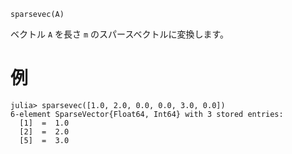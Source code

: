 ```
sparsevec(A)
```

ベクトル `A` を長さ `m` のスパースベクトルに変換します。

# 例

```jldoctest
julia> sparsevec([1.0, 2.0, 0.0, 0.0, 3.0, 0.0])
6-element SparseVector{Float64, Int64} with 3 stored entries:
  [1]  =  1.0
  [2]  =  2.0
  [5]  =  3.0
```
